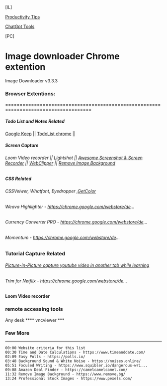 [IL]

[Productivity Tips](https://github.com/atiq-shumon/Prod-tools-health-exer-meet-life-skills-medi-comm-inspi-leader-succ-yog-cele-nego-deba-mind-subcon/blob/main/README.md)

[ChatGpt Tools](https://github.com/atiq-shumon/Chat_gpt_prompt_engineering_ai_chatgpt/tree/main/ChatGpt_Tools)

[PC]

Image downloader Chrome extention
======================================
Image Downloader v3.3.3

### Browser Extentions:
====================================================================================
##### Todo List and Notes Related
[Google Keep](https://chrome.google.com/webstore/detail/google-keep-chrome-extens/lpcaedmchfhocbbapmcbpinfpgnhiddi) || [TodoList chrome](https://chrome.google.com/webstore/detail/todoist-for-chrome/jldhpllghnbhlbpcmnajkpdmadaolakh) || []()

##### Screen Capture
###### Loom Video recorder || Lightshot || [Awesome Screenshot & Screen Recorder](https://chrome.google.com/webstore/detail/awesome-screenshot-screen/nlipoenfbbikpbjkfpfillcgkoblgpmj?hl=en) || [WebClipper](https://chrome.google.com/webstore/detail/notebook-web-clipper/cneaciknhhaahhdediboeafhdlbdoodg) || [Remove Image Background](https://www.remove.bg/)
##### CSS Related
###### CSSVeiwer, Whatfont, Eyedropper ,[GetColor](https://chrome.google.com/webstore/de...)

###### Weava Highlighter - https://chrome.google.com/webstore/de...
###### Currency Converter PRO - https://chrome.google.com/webstore/de...
###### Momentum - https://chrome.google.com/webstore/de...
### Tutorial Capture Related
###### [Picture-in-Picture capture youtube video in another tab while learning](https://chrome.google.com/webstore/detail/picture-in-picture-for-ch/ekoomohieogfomodjdjjfdammloodeih)
###### Trim for Netflix - https://chrome.google.com/webstore/de...

#### Loom Video recorder

### remote accessing tools

Any desk **** vncviewer *** 

### Few More
-------------------
```
00:00 Website criteria for this list
00:30 Time and Date Calculations - https://www.timeanddate.com/
02:09 Easy Polls - https://polls.io/
03:48 Background Sound & White Noise - https://noises.online/
05:51 Focused Writing - https://www.squibler.io/dangerous-wri...
09:08 Amazon Deal Finder - https://camelcamelcamel.com/
11:32 Remove Image Background - https://www.remove.bg/
13:24 Professional Stock Images - https://www.pexels.com/
```
